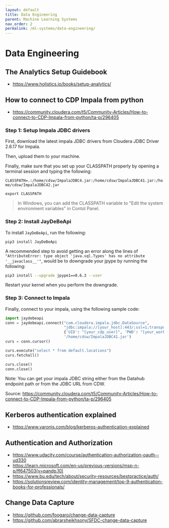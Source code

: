 ```yaml
---
layout: default
title: Data Engineering
parent: Machine Learning Systems
nav_order: 2
permalink: /ml-systems/data-engineering/
---
```


# Data Engineering

## The Analytics Setup Guidebook

- https://www.holistics.io/books/setup-analytics/

## How to connect to CDP Impala from python

- https://community.cloudera.com/t5/Community-Articles/How-to-connect-to-CDP-Impala-from-python/ta-p/296405

### Step 1: Setup Impala JDBC drivers

First, download the latest impala JDBC drivers from Cloudera JDBC Driver 2.6.17 for Impala.

Then, upload them to your machine.

Finally, make sure that you set up your CLASSPATH properly by opening a terminal session and typing the following:

`CLASSPATH=.:/home/cdsw/ImpalaJDBC4.jar:/home/cdsw/ImpalaJDBC41.jar:/home/cdsw/ImpalaJDBC42.jar`

`export CLASSPATH​`

> In Windows, you can add the CLASSPATH variable to "Edit the system environment variables" in Contol Panel.

### Step 2: Install JayDeBeApi

To install `JayDeBeApi`, run the following:

`pip3 install JayDeBeApi `

A recommended step to avoid getting an error along the lines of `"AttributeError: type object 'java.sql.Types' has no attribute '__javaclass__'"`, would be to downgrade your jpype by running the following:

```bash
pip3 install --upgrade jpype1==0.6.3 --user​
```

Restart your kernel when you perform the downgrade. 

### Step 3: Connect to Impala

Finally, connect to your impala, using the following sample code:

```Python
import jaydebeapi
conn = jaydebeapi.connect("com.cloudera.impala.jdbc.DataSource",
                          "jdbc:impala://[your_host]:443/;ssl=1;transportMode=http;httpPath=icml-data-mart/cdp-proxy-api/impala;AuthMech=3;",
                          {'UID': "[your_cdp_user]", 'PWD': "[your_workload_pwd]"},
                          '/home/cdsw/ImpalaJDBC41.jar')
curs = conn.cursor()

curs.execute("select * from default.locations")
curs.fetchall()

curs.close()
conn.close()​
```

Note: You can get your impala JDBC string either from the Datahub endpoint path or from the JDBC URL from CDW.

Source: https://community.cloudera.com/t5/Community-Articles/How-to-connect-to-CDP-Impala-from-python/ta-p/296405

## Kerberos authentication explained

- https://www.varonis.com/blog/kerberos-authentication-explained

## Authentication and Authorization

- https://www.udacity.com/course/authentication-authorization-oauth--ud330
- https://learn.microsoft.com/en-us/previous-versions/msp-n-p/ff647503(v=pandp.10)
- https://www.bu.edu/tech/about/security-resources/bestpractice/auth/
- https://solutionsreview.com/identity-management/top-9-authentication-books-for-professionals/

## Change Data Capture

- https://github.com/foogaro/change-data-capture
- https://github.com/abrarsheikhsony/SFDC-change-data-capture